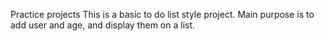 Practice projects
This is a basic to do list style project. 
Main purpose is to add user and age, and display them on a list.